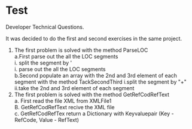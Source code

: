# Test

Developer Technical Questions.

It was decided to do the first and second exercises in the same project.  
1. The first problem is solved with the method ParseLOC  
    a.First parse out the all the LOC segments   
        i. split the segment by '  
        i. parse out the all the LOC segments  
    b.Second populate an array with the 2nd and 3rd element of each segment        with the method TackSecondThird
        i.split the segment by "+" 
        ii.take the 2nd and 3rd element of each segment 
2. The first problem is solved with the method GetRefCodRefText  
    a. First read the file XML from XMLFile1  
    B. GetRefCodRefText recive the XML file  
    c. GetRefCodRefTex return a Dictionary with Keyvaluepair (Key - RefCode, Value - RefText) 